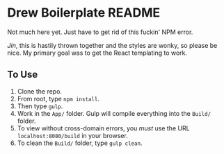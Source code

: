 # Drew Boilerplate README

Not much here yet. Just have to get rid of this fuckin' NPM error.

*Jin*, this is hastily thrown together and the styles are wonky, so please be nice. My primary goal was to get the React templating to work.

## To Use

1. Clone the repo.
2. From root, type `npm install`.
3. Then type `gulp`.
4. Work in the `App/` folder. Gulp will compile everything into the `Build/` folder.
5. To view without cross-domain errors, you *must* use the URL `localhost:8080/build` in your browser.
6. To clean the `Build/` folder, type `gulp clean`.
